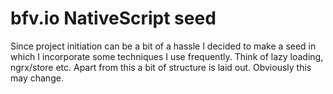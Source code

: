 # bfv.io NativeScript seed
Since project initiation can be a bit of a hassle I decided to make a seed in which I incorporate some techniques I use frequently. Think of lazy loading, ngrx/store etc.
Apart from this a bit of structure is laid out. Obviously this may change.

